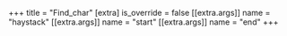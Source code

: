 +++
title = "Find_char"
[extra]
is_override = false
[[extra.args]]
name = "haystack"
[[extra.args]]
name = "start"
[[extra.args]]
name = "end"
+++